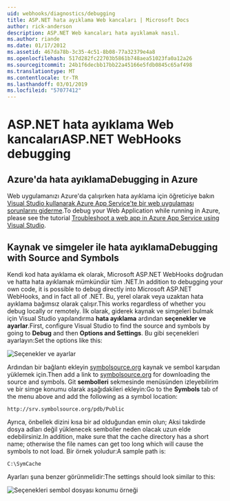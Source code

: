 ```yaml
---
uid: webhooks/diagnostics/debugging
title: ASP.NET hata ayıklama Web kancaları | Microsoft Docs
author: rick-anderson
description: ASP.NET Web kancaları hata ayıklamak nasıl.
ms.author: riande
ms.date: 01/17/2012
ms.assetid: 467da78b-3c35-4c51-8b08-77a32379e4a8
ms.openlocfilehash: 517d282fc22703b5861b748aea51023fa0a12a26
ms.sourcegitcommit: 24b1f6decbb17bb22a45166e5fdb0845c65af498
ms.translationtype: MT
ms.contentlocale: tr-TR
ms.lasthandoff: 03/01/2019
ms.locfileid: "57077412"
---
```

# <a name="aspnet-webhooks-debugging"></a><span data-ttu-id="c9b49-103">ASP.NET hata ayıklama Web kancaları</span><span class="sxs-lookup"><span data-stu-id="c9b49-103">ASP.NET WebHooks debugging</span></span>  

## <a name="debugging-in-azure"></a><span data-ttu-id="c9b49-104">Azure'da hata ayıklama</span><span class="sxs-lookup"><span data-stu-id="c9b49-104">Debugging in Azure</span></span>

<span data-ttu-id="c9b49-105">Web uygulamanızı Azure'da çalışırken hata ayıklama için öğreticiye bakın [Visual Studio kullanarak Azure App Service'te bir web uygulaması sorunlarını giderme](https://azure.microsoft.com/documentation/articles/web-sites-dotnet-troubleshoot-visual-studio/#webserverlogs).</span><span class="sxs-lookup"><span data-stu-id="c9b49-105">To debug your Web Application while running in Azure, please see the tutorial [Troubleshoot a web app in Azure App Service using Visual Studio](https://azure.microsoft.com/documentation/articles/web-sites-dotnet-troubleshoot-visual-studio/#webserverlogs).</span></span>

## <a name="debugging-with-source-and-symbols"></a><span data-ttu-id="c9b49-106">Kaynak ve simgeler ile hata ayıklama</span><span class="sxs-lookup"><span data-stu-id="c9b49-106">Debugging with Source and Symbols</span></span>

<span data-ttu-id="c9b49-107">Kendi kod hata ayıklama ek olarak, Microsoft ASP.NET WebHooks doğrudan ve hatta hata ayıklamak mümkündür tüm .NET.</span><span class="sxs-lookup"><span data-stu-id="c9b49-107">In addition to debugging your own code, it is possible to debug directly into Microsoft ASP.NET WebHooks, and in fact all of .NET.</span></span> <span data-ttu-id="c9b49-108">Bu, yerel olarak veya uzaktan hata ayıklama bağımsız olarak çalışır.</span><span class="sxs-lookup"><span data-stu-id="c9b49-108">This works regardless of whether you debug locally or remotely.</span></span> <span data-ttu-id="c9b49-109">İlk olarak, giderek kaynak ve simgeleri bulmak için Visual Studio yapılandırma **hata ayıklama** ardından **seçenekler ve ayarlar**.</span><span class="sxs-lookup"><span data-stu-id="c9b49-109">First, configure Visual Studio to find the source and symbols by going to **Debug** and then **Options and Settings**.</span></span> <span data-ttu-id="c9b49-110">Bu gibi seçenekleri ayarlayın:</span><span class="sxs-lookup"><span data-stu-id="c9b49-110">Set the options like this:</span></span>

![Seçenekler ve ayarlar](_static/SourceSymbols.png)

<span data-ttu-id="c9b49-112">Ardından bir bağlantı ekleyin [symbolsource.org](http://symbolsource.org) kaynak ve sembol karşıdan yüklemek için.</span><span class="sxs-lookup"><span data-stu-id="c9b49-112">Then add a link to [symbolsource.org](http://symbolsource.org) for downloading the source and symbols.</span></span> <span data-ttu-id="c9b49-113">Git **sembolleri** sekmesinde menüsünden izleyebilirim ve bir simge konumu olarak aşağıdakileri ekleyin:</span><span class="sxs-lookup"><span data-stu-id="c9b49-113">Go to the **Symbols** tab of the menu above and add the following as a symbol location:</span></span>

```
http://srv.symbolsource.org/pdb/Public
```

<span data-ttu-id="c9b49-114">Ayrıca, önbellek dizini kısa bir ad olduğundan emin olun; Aksi takdirde dosya adları değil yüklenecek semboller neden olacak uzun elde edebilirsiniz.</span><span class="sxs-lookup"><span data-stu-id="c9b49-114">In addition, make sure that the cache directory has a short name; otherwise the file names can get too long which will cause the symbols to not load.</span></span> <span data-ttu-id="c9b49-115">Bir örnek yoludur:</span><span class="sxs-lookup"><span data-stu-id="c9b49-115">A sample path is:</span></span>

```
C:\SymCache
```

<span data-ttu-id="c9b49-116">Ayarları şuna benzer görünmelidir:</span><span class="sxs-lookup"><span data-stu-id="c9b49-116">The settings should look similar to this:</span></span>

![Seçenekleri sembol dosyası konumu örneği](_static/SymSource.png)
